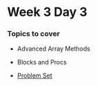 # Week 3 Day 3

### Topics to cover
+ Advanced Array Methods
+ Blocks and Procs

+ [Problem Set][problems]

[problems]: ./problems/problems.md
